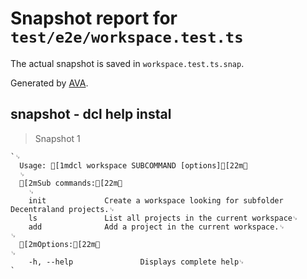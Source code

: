 # Snapshot report for `test/e2e/workspace.test.ts`

The actual snapshot is saved in `workspace.test.ts.snap`.

Generated by [AVA](https://ava.li).

## snapshot - dcl help instal

> Snapshot 1

    `␊
      Usage: [1mdcl workspace SUBCOMMAND [options][22m␊
      ␊
      [2mSub commands:[22m␊
        ␊
        init             Create a workspace looking for subfolder Decentraland projects.␊
        ls               List all projects in the current workspace␊
        add              Add a project in the current workspace.␊
    ␊
      [2mOptions:[22m␊
    ␊
        -h, --help               Displays complete help␊
    `
